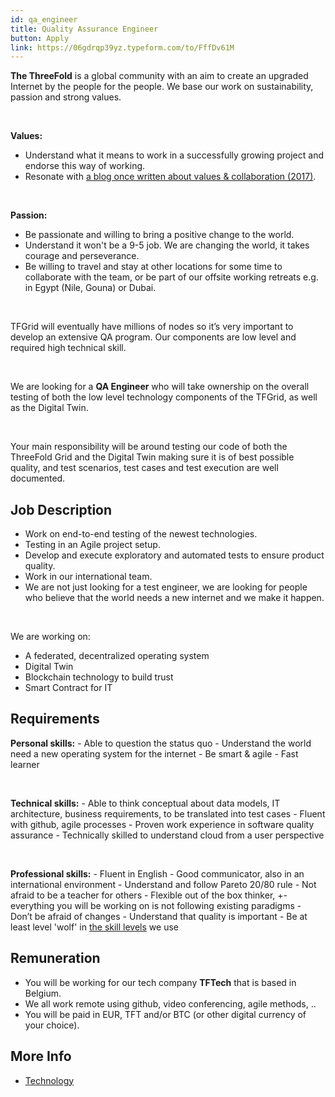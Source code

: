 ```yaml
---
id: qa_engineer
title: Quality Assurance Engineer
button: Apply
link: https://06gdrqp39yz.typeform.com/to/FffDv61M
---
```


**The ThreeFold** is a global community with an aim to create an upgraded Internet by the people for the people. We base our work on sustainability, passion and strong values.

<br/>

**Values:**
  - Understand what it means to work in a successfully growing project and endorse this way of working.
  - Resonate with [a blog once written about values & collaboration (2017)](https://threefold.io/info/threefold#/threefold__kristof_build_a_better_world_values_collaboration?id=change-is-good).

<br/>

**Passion:**
  - Be passionate and willing to bring a positive change to the world.
  - Understand it won't be a 9-5 job. We are changing the world, it takes courage and perseverance.
  - Be willing to travel and stay at other locations for some time to collaborate with the team, or be part of our offsite working retreats e.g. in Egypt (Nile, Gouna) or Dubai.

<br/>

TFGrid will eventually have millions of nodes so it’s very important to develop an extensive QA program. Our components are low level and required high technical skill.

<br/>

We are looking for a  **QA Engineer** who will take ownership on the overall testing of both the low level technology components of the TFGrid, as well as the Digital Twin.

<br/>

Your main responsibility will be around testing our code of both the ThreeFold Grid and the Digital Twin making sure it is of best possible quality, and test scenarios, test cases and test execution are well documented.

## Job Description

- Work on end-to-end testing of the newest technologies.
- Testing in an Agile project setup.
- Develop and execute exploratory and automated tests to ensure product quality.
- Work in our international team.
- We are not just looking for a test engineer, we are looking for people who believe that the world needs a new internet and we make it happen.

<br/>

We are working on:
- A federated, decentralized operating system
- Digital Twin
- Blockchain technology to build trust 
- Smart Contract for IT

## Requirements

**Personal skills:**
    - Able to question the status quo
    - Understand the world need a new operating system for the internet
    - Be smart & agile
    - Fast learner

<br/>

**Technical skills:**
    - Able to think conceptual about data models, IT architecture, business requirements, to be translated into test cases
    - Fluent with github, agile processes
    - Proven work experience in software quality assurance
    - Technically skilled to understand cloud from a user perspective

<br/>

**Professional skills:**
    - Fluent in English
    - Good communicator, also in an international environment
    - Understand and follow Pareto 20/80 rule
    - Not afraid to be a teacher for others
    - Flexible out of the box thinker, +- everything you will be working on is not following existing paradigms
    - Don’t be afraid of changes
    - Understand that quality is important
    - Be at least level 'wolf' in [the skill levels](https://threefold.io/info/threefold#/threefold__p2p_awareness_level) we use

## Remuneration

- You will be working for our tech company **TFTech** that is based in Belgium.
- We all work remote using github, video conferencing, agile methods, ..
- You will be paid in EUR, TFT and/or BTC (or other digital currency of your choice).

## More Info

- [Technology](https://threefold.io/info/threefold#/internet4__technology)


